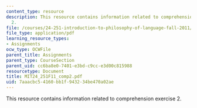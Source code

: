 ```yaml
---
content_type: resource
description: This resource contains information related to comprehension exercise
  2.
file: /courses/24-251-introduction-to-philosophy-of-language-fall-2011/7aaacbc54160bb1f943234be470a02ae_MIT24_251F11_comp2.pdf
file_type: application/pdf
learning_resource_types:
- Assignments
ocw_type: OCWFile
parent_title: Assignments
parent_type: CourseSection
parent_uid: cc6ba8e0-7401-e3bd-c9cc-e3d00c815988
resourcetype: Document
title: MIT24_251F11_comp2.pdf
uid: 7aaacbc5-4160-bb1f-9432-34be470a02ae
---
```

This resource contains information related to comprehension exercise 2.